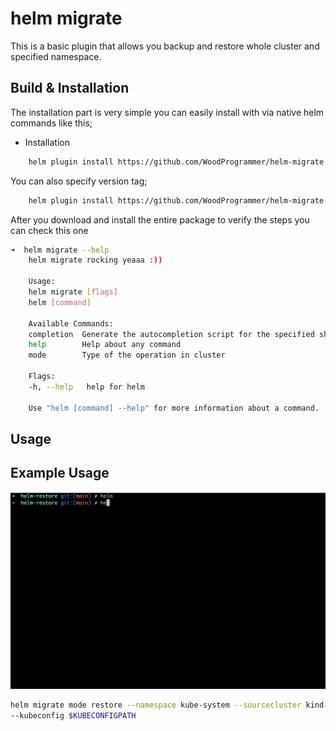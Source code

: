 # helm migrate

This is a basic plugin that allows you backup and restore whole cluster and specified namespace.


## Build & Installation
The installation part is very simple you can easily install with via native helm commands like this;

* Installation
```sh
    helm plugin install https://github.com/WoodProgrammer/helm-migrate.git 
```
You can also specify version tag;

```sh
    helm plugin install https://github.com/WoodProgrammer/helm-migrate.git --version 0.0.6
```

After you download and install the entire package to verify the steps you can check this one

```sh
➜  helm migrate --help
    helm migrate rocking yeaaa :))

    Usage:
    helm migrate [flags]
    helm [command]

    Available Commands:
    completion  Generate the autocompletion script for the specified shell
    help        Help about any command
    mode        Type of the operation in cluster

    Flags:
    -h, --help   help for helm

    Use "helm [command] --help" for more information about a command.
```

## Usage 

## Example Usage

<img src="./video/movie.gif"></img>


```sh
helm migrate mode restore --namespace kube-system --sourcecluster kind-kind --targetcluster kind-kind-test-cluster \
--kubeconfig $KUBECONFIGPATH
```